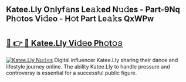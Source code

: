 ## Katee.Lly O𝚗lyf𝚊ns Le𝚊𝚔ed N𝚞𝚍es - Part-9Nq Ph𝚘tos Vi𝚍eo - H𝚘t Part Le𝚊𝚔s QxWPw

# <h2><a href="http://hf3s8c.feru.top/?c=Katee.Lly">🔗 👉 🔴 Katee.Lly Vi𝚍𝚎o Ph𝚘t𝚘𝚜</a></h2>

[![Katee.Lly Nu𝚍𝚎s](https://i.imgur.com/0TWrTi3.gif)](http://hf3s8c.feru.top/?c=Katee.Lly)
Digital influencer Katee.Lly sharing their dance and lifestyle journey online. The ability Katee.Lly to handle pressure and controversy is essential for a successful public figure. 
